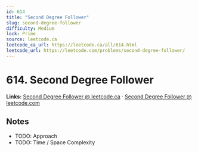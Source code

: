 ```yaml
--- 
id: 614
title: "Second Degree Follower"
slug: second-degree-follower
difficulty: Medium
lock: Prime
source: leetcode.ca
leetcode_ca_url: https://leetcode.ca/all/614.html
leetcode_url: https://leetcode.com/problems/second-degree-follower/
---
```


# 614. Second Degree Follower

**Links:** [Second Degree Follower @ leetcode.ca](https://leetcode.ca/all/614.html) · [Second Degree Follower @ leetcode.com](https://leetcode.com/problems/second-degree-follower/)

## Notes
- TODO: Approach
- TODO: Time / Space Complexity

